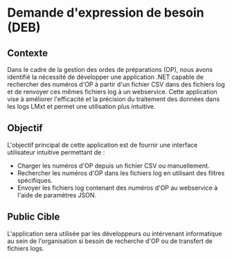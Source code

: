 # Demande d'expression de besoin (DEB)

## Contexte

Dans le cadre de la gestion des ordes de préparations (OP), nous avons identifié la nécessité de développer une application .NET capable de rechercher des numéros d'OP à partir d'un fichier CSV dans des fichiers log et de renvoyer ces mêmes fichiers log à un webservice. Cette application vise à améliorer l'efficacité et la précision du traitement des données dans les logs LMxt et permet une utilisation plus intuitive.

## Objectif

L'objectif principal de cette application est de fournir une interface utilisateur intuitive permettant de :

- Charger les numéros d'OP depuis un fichier CSV ou manuellement.
- Rechercher les numéros d'OP dans les fichiers log en utilisant des filtres spécifiques.
- Envoyer les fichiers log contenant des numéros d'OP au webservice à l'aide de paramètres JSON.

## Public Cible

L'application sera utilisée par les développeurs ou intérvenant informatique au sein de l'organisation si besoin de recherche d'OP ou de transfert de fichiers logs.





